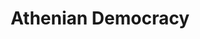 ---
title: Athenian Democracy
period: 508 BC - 322 BC
location: Athens, Greece
position: [23.7167, 37.9667]
tags: [polity]
---